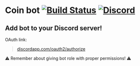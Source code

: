 # Coin bot [![Build Status](https://travis-ci.org/animek66/coin_bot.svg?branch=master)](https://travis-ci.org/animek66/coin_bot) [![Discord](https://discordapp.com/api/guilds/367325058353594378/embed.png)]()


## Add bot to your Discord server!
OAuth link:
> [discordapp.com/oauth2/authorize](https://discordapp.com/oauth2/authorize?client_id=%20395240399750299658&scope=bot&permissions=0)

:warning: Remember about giving bot role with proper permissions! :warning: 
